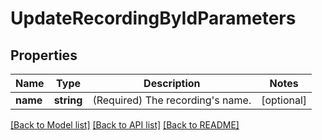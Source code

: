 # UpdateRecordingByIdParameters

## Properties
Name | Type | Description | Notes
------------ | ------------- | ------------- | -------------
**name** | **string** | (Required)  The recording&#39;s name. | [optional] 

[[Back to Model list]](../../README.md#documentation-for-models) [[Back to API list]](../../README.md#documentation-for-api-endpoints) [[Back to README]](../../README.md)


